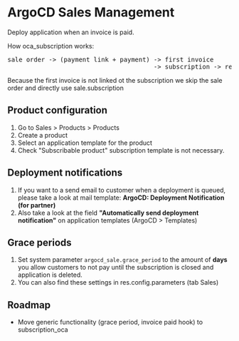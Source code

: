 # ArgoCD Sales Management


Deploy application when an invoice is paid.

How oca_subscription works:
<pre>
sale order -> (payment link + payment) -> first invoice
                                       -> subscription -> recurring invoice
</pre>

Because the first invoice is not linked ot the subscription we skip the sale order and directly use
sale.subscription

## Product configuration

1. Go to Sales > Products > Products
2. Create a product
3. Select an application template for the product
4. Check "Subscribable product" subscription template is not necessary.

## Deployment notifications

1. If you want to a send email to customer when a deployment is queued, please take a look at mail template: **ArgoCD: Deployment Notification (for partner)**
2. Also take a look at the field **"Automatically send deployment notification"** on application templates (ArgoCD > Templates)

## Grace periods

1. Set system parameter `argocd_sale.grace_period` to the amount of **days** you allow
   customers to not pay until the subscription is closed and application is deleted.
2. You can also find these settings in res.config.parameters (tab Sales)

## Roadmap

* Move generic functionality (grace period, invoice paid hook) to subscription_oca
